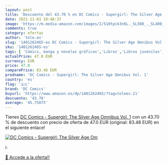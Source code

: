 ```yaml
---
layout: post
title: 'Descuento del 43.70 % en DC Comics - Supergirl: The Silver Age Om'
date: 2021-11-03 19:48:37
image: 'https://m.media-amazon.com/images/I/510tpck3n6L._SL500_._SL400_.jpg'
comments: true
category: ofertas
author: 'tole.es'
slug: '1401262465-es DC Comics - Supergirl: The Silver Age Omnibus Vol. 1'
sku: '1401262465-es'
tags: [ 'Cómics, manga y novelas gráficas','Libros','Libros juveniles','dc comics', ]
actualPrice: 47.0 EUR
currency: EUR
price: 47.0
comparePrice: 83.48 EUR
prodname: 'DC Comics - Supergirl: The Silver Age Omnibus Vol. 1'
country: 'es'
flag: '🇪🇸'
brand: 'DC Comics'
buyurl: 'https://www.amazon.es/dp/1401262465/?tag=tolees-21'
descuento: '43.70'
average: '45.75875'
---
```


Tienes [DC Comics - Supergirl: The Silver Age Omnibus Vol. 1](https://www.amazon.es/dp/1401262465/?tag=tolees-21) con un 43.70 % de descuento con precio de oferta de 47.0 EUR (original: 83.48 EUR) en el siguiente enlace!

[![DC Comics - Supergirl: The Silver Age Om](https://m.media-amazon.com/images/I/510tpck3n6L._SL500_._SL400_.jpg)](https://www.amazon.es/dp/1401262465/?tag=tolees-21)

ℹ️:


[🛒 Accede a la oferta!!](https://www.amazon.es/dp/1401262465/?tag=tolees-21)
